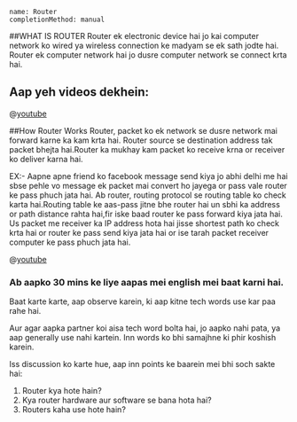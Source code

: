 ```ngMeta
name: Router
completionMethod: manual
```

##WHAT IS ROUTER
Router ek electronic device hai  jo kai computer network ko wired ya wireless connection ke madyam se ek sath jodte hai. Router ek computer network hai jo dusre computer  network se connect krta hai.

## Aap yeh videos dekhein:

@[youtube](IYfGA9p5gZc)


##How Router Works
Router, packet ko ek network se dusre network mai forward karne ka kam krta hai. Router source se destination address tak packet bhejta hai.Router ka mukhay kam packet ko receive krna or receiver ko deliver karna hai.
 
EX:- Aapne apne friend ko facebook message send kiya jo abhi delhi me hai sbse pehle vo message ek packet mai convert ho jayega or pass vale router ke pass phuch jata hai. Ab router, routing protocol se routing table ko check karta hai.Routing table ke aas-pass jitne bhe router hai un sbhi ka address or path distance rahta hai,fir iske baad router ke pass forward kiya jata hai. Us packet me receiver ka IP address hota hai jisse shortest path ko check krta hai or router ke pass send kiya jata hai or ise tarah packet receiver computer ke pass phuch jata hai.


@[youtube](haMJtZazJ-w) 



### Ab aapko 30 mins ke liye aapas mei english mei baat karni hai.

Baat karte karte, aap observe karein, ki aap kitne tech words use kar paa rahe hai.

Aur agar aapka partner koi aisa tech word bolta hai, jo aapko nahi pata, ya aap generally use nahi kartein. Inn words ko bhi samajhne ki phir koshish karein.

Iss discussion ko karte hue, aap inn points ke baarein mei bhi soch sakte hai:

1. Router kya hote hain?
2. Kya router hardware aur software se bana hota hai?
3. Routers kaha use hote hain?